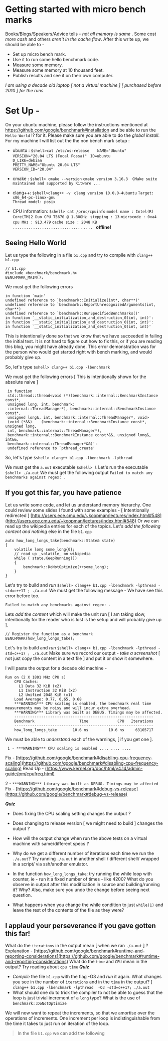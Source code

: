 # Getting started with micro bench marks 

Books/Blogs/Speakers/Advice tells - *not all memory is same* . 
Some cost _more cash_ and others _aren't  in the cache flow_. 
After this write up, we should be able to - 
 - Set up micro bench mark.
 - Use it to run some hello benchmark code. 
 - Measure some memory.
 - Measure some memory at 10 thousand feet.
 - Publish results and see it on their own computer.

*I am using a decade old laptop [ not a virtual machine ] [ purchased before 2010 ] for the runs.*

# Set Up  - 

On your ubuntu machine, please follow the instructions mentioned at 
https://github.com/google/benchmark#installation and be able to run the ``Hello World`` !? for it.
Please make sure you are able to do the *global install*. 
For my machine I will list out the the non bench mark setup :  

 - ubuntu  : ``$shell>cat /etc/os-release``
	  ``  
	NAME="Ubuntu"``  
	``VERSION="20.04 LTS (Focal Fossa)" ``
	``ID=ubuntu``  
	``D_LIKE=debian``  
	``PRETTY_NAME="Ubuntu 20.04 LTS"``  
	``VERSION_ID="20.04"``  
	
- cmake : ```$shell> cmake --version```
		``cmake version 3.16.3  CMake suite maintained and supported by Kitware ...``

- clang++: ``$shell>clang++ -v ``
		 ``clang version 10.0.0-4ubuntu`` 
		``Target: x86_64-pc-linux-gnu``  
		``Thread model: posix``
- CPU information: ``$shell> cat /proc/cpuinfo``
		``model name : Intel(R) Core(TM)2 Duo CPU T5670 @ 1.80GHz `` 
		``stepping : 13``
		``microcode : 0xa4``
		``cpu MHz : 913.479``
		``cache size : 2048 KB``
		``...............................``  ``.... ``
 **offline!**

## Seeing Hello World  

Let us type the following in a file `b1.cpp` and try to compile with `clang++ b1.cpp`

    // b1.cpp
    #include <benchmark/benchmark.h>
    BENCHMARK_MAIN(); 
We must get the following errors 

    in function `main'
    undefined reference to `benchmark::Initialize(int*, char**)'
    undefined reference to `benchmark::ReportUnrecognizedArguments(int, char**)
    undefined reference to `benchmark::RunSpecifiedBenchmarks()'
    in function `__static_initialization_and_destruction_0(int, int)':
    in function `__static_initialization_and_destruction_0(int, int)':
    in function `__static_initialization_and_destruction_0(int, int)'
    
This is intentionally done so that we know that we have succeeded in failing the initial test. It is not hard to figure out how to fix this, or if you are reading this blog, you might have already done. This error demonstration was for the person who would get started right with bench marking, and would probably give up. 

So, let's type ``$shell> clang++ b1.cpp -lbenchmark``

We must get the following errors [ This is intentionally shown for the absolute naive ] 

     in function 
     std::thread::thread<void (*)(benchmark::internal::BenchmarkInstance const*, 
     unsigned long, int, benchmark:
     :internal::ThreadManager*), benchmark::internal::BenchmarkInstance const*, 
     unsigned long&, int, benchmark::internal::ThreadManager*, void>
     (void (*&&)	(benchmark::internal::BenchmarkInstance const*, unsigned long, 
     int, benchmark::internal::ThreadManager*), 
     benchmark::internal::BenchmarkInstance const*&&, unsigned long&, int&&, 
     benchmark::internal::ThreadManager*&&)':
     undefined reference to `pthread_create'
     
So, let's type ``$shell> clang++ b1.cpp -lbenchmark -lpthread``

We must get the `a.out` executable ``$shell> l``
Let's run the executable ``$shell> ./a.out``
We must get the following output ``Failed to match any benchmarks against regex: .``

## If you got this far, you have patience

Let us write some code, and let us understand memory hierarchy. 
One could review some slides I found with some examples - [ Intentionally redirected ] 
[http://users.ece.cmu.edu/~koopman/lectures/index.html#548](http://users.ece.cmu.edu/~koopman/lectures/index.html#548)
Or we can read up the wikipedia entries for each of the topics. 
Let's *add the* *following content and nothing* else in the file `b1.cpp`

    auto how_long_longs_take(benchmark::State& state)
    {
    	volatile long some_long{0}; 
    	// read up _volatile_ on wikipedia 
    	while ( state.KeepRunning())
    	{
    		benchmark::DoNotOptimize(++some_long);
    	}
    }
Let's try to build and *run*  `$shell> clang++ b1.cpp -lbenchmark -lpthread -std=c++17 ; ./a.out`
We must get the following message - We have see this error before too. 

    Failed to match any benchmarks against regex: .

Lets *add the content* which will make the unit run [ I am taking slow, intentionally for the reader who is lost is the setup and will probably give up ]. 

    // Register the function as a benchmark
    BENCHMARK(how_long_longs_take);

Let's try to build and *run*  `$shell> clang++ b1.cpp -lbenchmark -lpthread -std=c++17 ; ./a.out`
Make sure we record our output - *take a screenshot* [ not just copy the content in a text file ] and put it or show it somewhere. 

I will paste the output for a decade old machine - 

    Run on (2 X 1801 MHz CPU s)                                                                                                                                                                                     
    	CPU Caches:                                                                                                                                                                                                     
    	  L1 Data 32 KiB (x2)                                                                                                                                                                                           
    	  L1 Instruction 32 KiB (x2)                                                                                                                                                                                    
    	  L2 Unified 2048 KiB (x1)                                                                                                                                                                                      
    	Load Average: 0.77, 0.65, 0.68                                                                                                                                                                                  
    	***WARNING*** CPU scaling is enabled, the benchmark real time measurements may be noisy and will incur extra overhead.                                                                                          
    	***WARNING*** Library was built as DEBUG. Timings may be affected.                                                                                                                                              
    	--------------------------------------------------------------                                                                                                                                                  
    	Benchmark                    Time             CPU   Iterations                                                                                                                                                  
    	--------------------------------------------------------------                                                                                                                                                  
    	how_long_longs_take       10.6 ns         10.6 ns     63105717 

We must be able to *understand* each of the warnings, [ if you get one ]. 

     1 - ***WARNING*** CPU scaling is enabled .... .... ....
 Fix -    [https://github.com/google/benchmark#disabling-cpu-frequency-scaling](https://github.com/google/benchmark#disabling-cpu-frequency-scaling)
Read Up  - [(https://www.kernel.org/doc/html/v4.14/admin-guide/pm/cpufreq.html)](https://www.kernel.org/doc/html/v4.14/admin-guide/pm/cpufreq.html)

2 - `***WARNING*** Library was built as DEBUG. Timings may be affected`
Fix -    [https://github.com/google/benchmark#debug-vs-release](https://github.com/google/benchmark#debug-vs-release)

***Quiz***
 - Does fixing the CPU  scaling setting changes the output *?* 
-	Does changing to release version [ we might need to build ]  changes the output *?*
-	How will the output change when run the above tests on a virtual machine with same/different specs *?*
-	Why do we get a different number of iterations each time we run the `./a.out`?  Try running `./a.out` in another  shell / different shell/ wrapped in a script/ via ssh/another emulator.  
-	 In the function `how_long_longs_take`; try running the while loop with counter, ie - run it a fixed number of times - like 4200?    	What do you observe in output after this modification in source and building/running it? Why?  Also, make sure you undo the change before seeing next question.

-	What happens when you change the while condition to just `while(1)` and leave the rest of the contents of the file as they were?  

## I applaud your  perseverance if you gave gotten this far! 

What do  the `iterations` in the output  mean [ when we ran `./a.out` ] ?
Explanation - [https://github.com/google/benchmark#runtime-and-reporting-considerations](https://github.com/google/benchmark#runtime-and-reporting-considerations)
What do the `time` and `CPU` mean in the output?  Try reading about `cpu time` 
***Quiz***

 - *Compile*  the file `b1.cpp` with the flag -O3 and *run* it again. What changes you see in the number of `iterations` and in the `time` in the output?  [ `clang++ b1.cpp -lbenchmark -lpthread  -O3 -std=c++17; ./a.out` 
 - What should one do to trick the compiler to not be able to guess that the loop is just trivial increment of a `long` type? What is the use of  `benchmark::DoNotOptimize`
 
 We will now want to repeat the increments, so that we amortise over the operations of increments. One increment per loop is indistinguishable from  the time it takes to just run on iteration of the loop. 
 
 >In the file `b1.cpp` we can add the following 	

